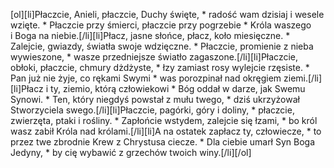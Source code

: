 [ol][li]Płaczcie, Anieli, płaczcie, Duchy święte, * radość wam dzisiaj i wesele wzięte. * Płaczcie przy śmierci, płaczcie przy pogrzebie * Króla waszego i Boga na niebie.[/li][li]Płacz, jasne słońce, płacz, koło miesięczne. * Zalejcie, gwiazdy, światła swoje wdzięczne. * Płaczcie, promienie z nieba wywieszone, * wasze przedniejsze światło zagaszone.[/li][li]Płaczcie, obłoki, płaczcie, chmury dżdżyste, * łzy zamiast rosy wylejcie rzęsiste. * Pan już nie żyje, co rękami Swymi * was porozpinał nad okręgiem ziemi.[/li][li]Płacz i ty, ziemio, którą człowiekowi * Bóg oddał w darze, jak Swemu Synowi. * Ten, który niegdyś powstał z mułu twego, * dziś ukrzyżował Stworzyciela swego.[/li][li]Płaczcie, pagórki, góry i doliny, * płaczcie, zwierzęta, ptaki i rośliny. * Zapłońcie wstydem, zalejcie się łzami, * bo król wasz zabił Króla nad królami.[/li][li]A na ostatek zapłacz ty, człowiecze, * to przez twe zbrodnie Krew z Chrystusa ciecze. * Dla ciebie umarł Syn Boga Jedyny, * by cię wybawić z grzechów twoich winy.[/li][/ol]